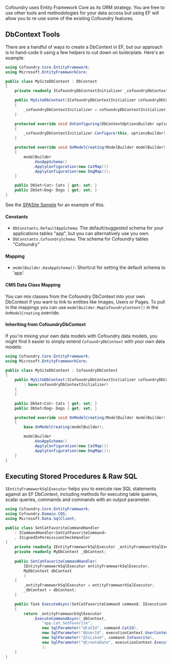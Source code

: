 Cofoundry uses Entity Framework Core as its ORM strategy. You are free to use other tools and methodologies for your data access but using EF will allow you to re-use some of the existing Cofoundry features.

## DbContext Tools

There are a handful of ways to create a DbContext in EF, but our approach is to hand-code it using a few helpers to cut down on boilerplate. Here's an example:

```csharp
using Cofoundry.Core.EntityFramework;
using Microsoft.EntityFrameworkCore;

public class MySiteDbContext : DbContext
{
    private readonly ICofoundryDbContextInitializer _cofoundryDbContextInitializer;

    public MySiteDbContext(ICofoundryDbContextInitializer cofoundryDbContextInitializer)
    {
        _cofoundryDbContextInitializer = cofoundryDbContextInitializer;
    }

    protected override void OnConfiguring(DbContextOptionsBuilder optionsBuilder)
    {
        _cofoundryDbContextInitializer.Configure(this, optionsBuilder);
    }

    protected override void OnModelCreating(ModelBuilder modelBuilder)
    {
        modelBuilder
            .HasAppSchema()
            .ApplyConfiguration(new CatMap())
            .ApplyConfiguration(new DogMap());
    }

    public DbSet<Cat> Cats { get; set; }
    public DbSet<Dog> Dogs { get; set; }
}
```

See the [SPASite Sample](https://github.com/cofoundry-cms/Cofoundry.Samples.SPASite) for an example of this.

#### Constants

- `DbConstants.DefaultAppSchema`: The default/suggested schema for your applications tables "app", but you can alternatively use you own.
- `DbConstants.CofoundrySchema`: The schema for Cofoundry tables "Cofoundry"

#### Mapping

 - `modelBuilder.HasAppSchema()`: Shortcut for setting the default schema to 'app'.

#### CMS Data Class Mapping

You can mix classes from the Cofoundry DbContext into your own DbContext if you want to link to entities like Images, Users or Pages. To pull in the mappings you can use `modelBuilder.MapCofoundryContent()` in the `OnModelCreating` override.

#### Inheriting from CofoundryDbContext

If you're mixing your own data models with Cofoundry data models, you might find it easier to simply extend `CofoundryDbContext` with your own data models:

```csharp
using Cofoundry.Core.EntityFramework;
using Microsoft.EntityFrameworkCore;

public class MySiteDbContext : CofoundryDbContext
{
    public MySiteDbContext(ICofoundryDbContextInitializer cofoundryDbContextInitializer)
        : base(cofoundryDbContextInitializer)
    {
    }

    public DbSet<Cat> Cats { get; set; }
    public DbSet<Dog> Dogs { get; set; }

    protected override void OnModelCreating(ModelBuilder modelBuilder)
    {
        base.OnModelCreating(modelBuilder);

        modelBuilder
            .HasAppSchema()
            .ApplyConfiguration(new CatMap())
            .ApplyConfiguration(new DogMap());
    }
}
```

## Executing Stored Procedures & Raw SQL 

`IEntityFrameworkSqlExecutor` helps you to execute raw SQL statements against an EF DbContext, including methods for executing table queries, scalar queries, commands and commands with an output parameter.

```csharp
using Cofoundry.Core.EntityFramework;
using Cofoundry.Domain.CQS;
using Microsoft.Data.SqlClient;

public class SetCatFavoriteCommandHandler 
    : ICommandHandler<SetCatFavoriteCommand>
    , ISignedInPermissionCheckHandler
{
    private readonly IEntityFrameworkSqlExecutor _entityFrameworkSqlExecutor;
    private readonly MyDbContext _dbContext;
    
    public SetCatFavoriteCommandHandler(
        IEntityFrameworkSqlExecutor entityFrameworkSqlExecutor,
        MyDbContext dbContext
        )
    {
        _entityFrameworkSqlExecutor = entityFrameworkSqlExecutor;
        _dbContext = dbContext;
    }

    public Task ExecuteAsync(SetCatFavoriteCommand command, IExecutionContext executionContext)
    {
        return _entityFrameworkSqlExecutor
            .ExecuteCommandAsync(_dbContext, 
                "app.Cat_SetFavorite",
                new SqlParameter("@CatId", command.CatId),
                new SqlParameter("@UserId", executionContext.UserContext.UserId),
                new SqlParameter("@IsLiked", command.IsFavorite),
                new SqlParameter("@CreateDate", executionContext.ExecutionDate)
                );
    }
}
```
